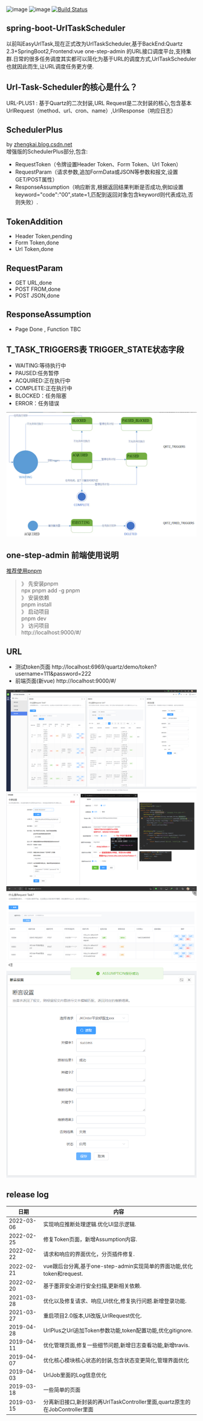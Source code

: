 ![image](https://img.shields.io/badge/Quartz-%E2%98%85%E2%98%85%E2%98%85%E2%98%85%E2%98%85-brightgreen.svg)
![image](https://img.shields.io/badge/springboot2-%E2%98%85%E2%98%85%E2%98%85%E2%98%85%E2%98%85-brightgreen.svg)
[![Build Status](https://api.travis-ci.org/moshowgame/spring-boot-EasyUrlTask.svg?branch=master)](https://api.travis-ci.org/moshowgame/spring-boot-EasyUrlTask.svg)
<br>


spring-boot-UrlTaskScheduler
----
以前叫EasyUrlTask,现在正式改为UrlTaskScheduler,基于BackEnd:Quartz 2.3+SpringBoot2,Frontend:vue one-step-admin 的URL接口调度平台,支持集群.日常的很多任务调度其实都可以简化为基于URL的调度方式,UrlTaskScheduler也就因此而生,让URL调度任务更方便.

Url-Task-Scheduler的核心是什么？
----
URL-PLUS1 : 基于Quartz的二次封装,URL Request是二次封装的核心,包含基本UrlRequest（method、url、cron、name）,UrlResponse（响应日志）


SchedulerPlus
----
by [zhengkai.blog.csdn.net](zhengkai.blog.csdn.net) <br>
增强版的SchedulerPlus部分,包含:
- RequestToken（令牌设置Header Token、Form Token、Url Token）
- RequestParam（请求参数,追加FormData或JSON等参数和报文,设置GET/POST属性）
- ResponseAssumption（响应断言,根据返回结果判断是否成功,例如设置keyword="code":"00",state=1,匹配到返回对象包含keyword则代表成功,否则失败）.

TokenAddition
----
- Header Token,pending
- Form Token,done
- Url Token,done

RequestParam
----
- GET URL,done
- POST FROM,done
- POST JSON,done

ResponseAssumption
----
- Page Done , Function TBC

T_TASK_TRIGGERS表 TRIGGER_STATE状态字段
----
- WAITING:等待执行中
- PAUSED:任务暂停
- ACQUIRED:正在执行中
- COMPLETE:正在执行中
- BLOCKED：任务阻塞 
- ERROR：任务错误

<img src="./quartz-status.png">


one-step-admin 前端使用说明
----
[推荐使用pnpm](https://blog.csdn.net/moshowgame/article/details/122020979)
>》  先安装pnpm   <br>
npx pnpm add -g pnpm    <br>
》  安装依赖   <br>
pnpm install   <br>
》  启动项目   <br>
pnpm dev   <br>
》  访问项目   <br>
http://localhost:9000/#/


URL
----
- 测试token页面 http://localhost:6969/quartz/demo/token?username=111&password=222
- 前端页面(新vue) http://localhost:9000/#/

<img src="./image1.png">
<img src="./image2.png">
<img src="./image3.png">
<img src="./image4.png">

release log
----
| 日期         | 内容                                                        |
|------------|-----------------------------------------------------------|
| 2022-03-06 | 实现响应推断处理逻辑.优化UI显示逻辑.                                      |
| 2022-02-25 | 修复Token页面，新增Assumption内容.                                 |
| 2022-02-22 | 请求和响应的界面优化，分页插件修复.                                        |
| 2022-02-21 | vue跟后台分离,基于one-step-admin实现简单的界面功能,优化token和request.       |
| 2022-02-20 | 基于墨菲安全进行安全扫描,更新相关依赖.                                      |
| 2021-03-28 | 优化以及修复请求、响应,UI优化,修复执行问题.新增登录功能.                           |
| 2021-03-27 | 重启项目2.0版本,UI改版,UrlRequest优化.                              |
| 2019-04-28 | UrlPlus之Url追加Token参数功能,token配置功能,优化gitignore.             |
| 2019-04-11 | 优化管理页面,修复一些细节问题,新增日志查看功能,新增travis.                        |
| 2019-04-07 | 优化核心模块核心状态的封装,包含状态变更简化,管理界面优化                             |
| 2019-04-03 | UrlJob里面的Log信息优化                                          |
| 2019-03-18 | 一些简单的页面                                                   |
| 2019-03-15 | 分离新旧接口,新封装的再UrlTaskController里面,quartz原生的在JobController里面 |